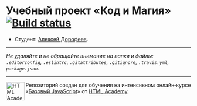 # Учебный проект «Код и Магия» [![Build status][travis-image]][travis-url]

* Студент: [Алексей Дорофеев](https://up.htmlacademy.ru/javascript/11/user/299055).

---

_Не удаляйте и не обращайте внимание на папки и файлы:_<br>
_`.editorconfig`, `.eslintrc`, `.gitattributes`, `.gitignore`, `.travis.yml`, `package.json`._

---

<a href="https://htmlacademy.ru/intensive/javascript"><img align="left" width="50" height="50" title="HTML Academy" src="https://up.htmlacademy.ru/static/img/intensive/javascript/logo-for-github.svg"></a>

Репозиторий создан для обучения на интенсивном онлайн‑курсе «[Базовый JavaScript](https://htmlacademy.ru/intensive/javascript)» от [HTML Academy](https://htmlacademy.ru).

[travis-image]: https://travis-ci.org/htmlacademy-javascript/299055-code-and-magick.svg?branch=master
[travis-url]: https://travis-ci.org/htmlacademy-javascript/299055-code-and-magick
